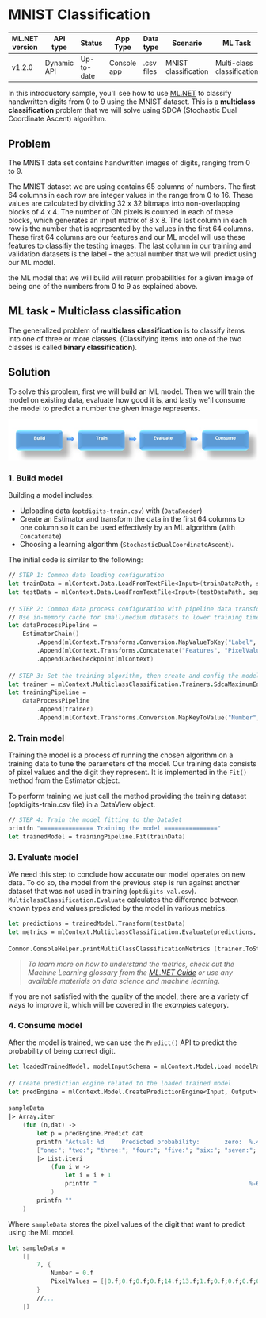 # MNIST Classification

| ML.NET version | API type          | Status                        | App Type    | Data type | Scenario            | ML Task                   | Algorithms                  |
|----------------|-------------------|-------------------------------|-------------|-----------|---------------------|---------------------------|-----------------------------|
| v1.2.0           | Dynamic API | Up-to-date | Console app | .csv files | MNIST classification | Multi-class classification | Sdca Multi-class |

In this introductory sample, you'll see how to use [ML.NET](https://www.microsoft.com/net/learn/apps/machine-learning-and-ai/ml-dotnet) to classify handwritten digits from 0 to 9 using the MNIST dataset. This is a **multiclass classification** problem that we will solve using SDCA (Stochastic Dual Coordinate Ascent) algorithm.

## Problem

The MNIST data set contains handwritten images of digits, ranging from 0 to 9.

The MNIST dataset we are using contains 65 columns of numbers. The first 64 columns in each row are integer values in the range from 0 to 16. These values are calculated by dividing 32 x 32 bitmaps into non-overlapping blocks of 4 x 4. The number of ON pixels is counted in each of these blocks, which generates an input matrix of 8 x 8. The last column in each row is the number that is represented by the values in the first 64 columns. These first 64 columns are our features and our ML model will use these features to classifiy the testing images. The last column in our training and validation datasets is the label - the actual number that we will predict using our ML model.

the ML model that we will build will return probabilities for a given image of being one of the numbers from 0 to 9 as explained above.

## ML task - Multiclass classification
The generalized problem of **multiclass classification** is to classify items into one of three or more classes. (Classifying items into one of the two classes is called **binary classification**).

## Solution
To solve this problem, first we will build an ML model. Then we will train the model on existing data, evaluate how good it is, and lastly we'll consume the model to predict a number the given image represents.

![Build -> Train -> Evaluate -> Consume](../shared_content/modelpipeline.png)

### 1. Build model

Building a model includes: 
* Uploading data (`optdigits-train.csv`) with (`DataReader`)
* Create an Estimator and transform the data in the first 64 columns to one column so it can be used effectively by an ML algorithm (with `Concatenate`)
* Choosing a learning algorithm (`StochasticDualCoordinateAscent`). 


The initial code is similar to the following:
```fsharp
// STEP 1: Common data loading configuration
let trainData = mlContext.Data.LoadFromTextFile<Input>(trainDataPath, separatorChar=',', hasHeader=false)
let testData = mlContext.Data.LoadFromTextFile<Input>(testDataPath, separatorChar=',', hasHeader=false)

// STEP 2: Common data process configuration with pipeline data transformations
// Use in-memory cache for small/medium datasets to lower training time. Do NOT use it (remove .AppendCacheCheckpoint()) when handling very large datasets.
let dataProcessPipeline = 
    EstimatorChain() 
        .Append(mlContext.Transforms.Conversion.MapValueToKey("Label", "Number"))
        .Append(mlContext.Transforms.Concatenate("Features", "PixelValues"))
        .AppendCacheCheckpoint(mlContext)

// STEP 3: Set the training algorithm, then create and config the modelBuilder
let trainer = mlContext.MulticlassClassification.Trainers.SdcaMaximumEntropy("Label", "Features")
let trainingPipeline = 
    dataProcessPipeline
        .Append(trainer)
        .Append(mlContext.Transforms.Conversion.MapKeyToValue("Number", "Label"))
```

### 2. Train model
Training the model is a process of running the chosen algorithm on a training data to tune the parameters of the model. Our training data consists of pixel values and the digit they represent. It is implemented in the `Fit()` method from the Estimator object. 

To perform training we just call the method providing the training dataset (optdigits-train.csv file) in a DataView object.

```fsharp
// STEP 4: Train the model fitting to the DataSet
printfn "=============== Training the model ==============="
let trainedModel = trainingPipeline.Fit(trainData)
```
### 3. Evaluate model
We need this step to conclude how accurate our model operates on new data. To do so, the model from the previous step is run against another dataset that was not used in training (`optdigits-val.csv`). `MulticlassClassification.Evaluate` calculates the difference between known types and values predicted by the model in various metrics.

```fsharp
let predictions = trainedModel.Transform(testData)
let metrics = mlContext.MulticlassClassification.Evaluate(predictions, "Number", "Score")

Common.ConsoleHelper.printMultiClassClassificationMetrics (trainer.ToString()) metrics
```

>*To learn more on how to understand the metrics, check out the Machine Learning glossary from the [ML.NET Guide](https://docs.microsoft.com/en-us/dotnet/machine-learning/) or use any available materials on data science and machine learning*.

If you are not satisfied with the quality of the model, there are a variety of ways to improve it, which will be covered in the *examples* category.

### 4. Consume model
After the model is trained, we can use the `Predict()` API to predict the probability of being correct digit.

```fsharp
let loadedTrainedModel, modelInputSchema = mlContext.Model.Load modelPath

// Create prediction engine related to the loaded trained model
let predEngine = mlContext.Model.CreatePredictionEngine<Input, Output>(loadedTrainedModel)
            
sampleData
|> Array.iter 
    (fun (n,dat) ->
        let p = predEngine.Predict dat
        printfn "Actual: %d     Predicted probability:       zero:  %.4f" n p.Score.[0]
        ["one:"; "two:"; "three:"; "four:"; "five:"; "six:"; "seven:"; "eight:"; "nine:"]
        |> List.iteri 
            (fun i w ->
                let i = i + 1
                printfn "                                           %-6s %.4f" w p.Score.[i]
            )
        printfn ""
    )
```

Where `sampleData` stores the pixel values of the digit that want to predict using the ML model.

```fsharp
let sampleData = 
    [|
        7, {
            Number = 0.f
            PixelValues = [|0.f;0.f;0.f;0.f;14.f;13.f;1.f;0.f;0.f;0.f;0.f;5.f;16.f;16.f;2.f;0.f;0.f;0.f;0.f;14.f;16.f;12.f;0.f;0.f;0.f;1.f;10.f;16.f;16.f;12.f;0.f;0.f;0.f;3.f;12.f;14.f;16.f;9.f;0.f;0.f;0.f;0.f;0.f;5.f;16.f;15.f;0.f;0.f;0.f;0.f;0.f;4.f;16.f;14.f;0.f;0.f;0.f;0.f;0.f;1.f;13.f;16.f;1.f;0.f|]
        }
		//...
	|]
```

